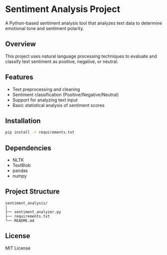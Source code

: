 # Sentiment Analysis Project

A Python-based sentiment analysis tool that analyzes text data to determine emotional tone and sentiment polarity.

## Overview

This project uses natural language processing techniques to evaluate and classify text sentiment as positive, negative, or neutral.

## Features

- Text preprocessing and cleaning
- Sentiment classification (Positive/Negative/Neutral)
- Support for analyzing text input
- Basic statistical analysis of sentiment scores

## Installation

```bash
pip install -r requirements.txt
```

## Dependencies

- NLTK
- TextBlob
- pandas
- numpy

## Project Structure

```
sentiment_analysis/
│
├── sentiment_analyzer.py
├── requirements.txt
└── README.md
```

## License

MIT License